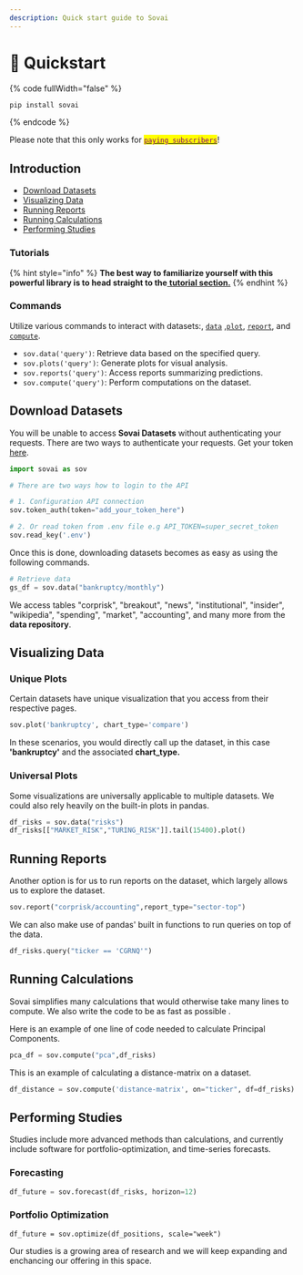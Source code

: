 ```yaml
---
description: Quick start guide to Sovai
---
```


# 🚀 Quickstart

{% code fullWidth="false" %}
```bash
pip install sovai
```
{% endcode %}

Please note that this only works for [<mark style="color:purple;">`paying subscribers`</mark>](https://sov.ai/home)!&#x20;

## Introduction

* [Download Datasets](quickstart.md#download-datasets)
* [Visualizing Data](quickstart.md#visualizing-data)
* [Running Reports](quickstart.md#running-reports)
* [Running Calculations](quickstart.md#running-calculations)
* [Performing Studies](quickstart.md#performing-studies)

### Tutorials&#x20;

{% hint style="info" %}
**The best way to familiarize yourself with this powerful library is to head straight to the**[ **tutorial section.**](quickstart.md#tutorials)&#x20;
{% endhint %}

### Commands

Utilize various commands to interact with datasets:, [`data`](quickstart.md#download-datasets) ,[`plot`](quickstart.md#visualizing-data), [`report`](quickstart.md#running-reports), and [`compute`](quickstart.md#running-calculations).

* `sov.data('query')`: Retrieve data based on the specified query.
* `sov.plots('query')`: Generate plots for visual analysis.
* `sov.reports('query')`: Access reports summarizing predictions.
* `sov.compute('query')`: Perform computations on the dataset.

## Download Datasets

You will be unable to access **Sovai Datasets** without authenticating your requests. There are two ways to authenticate your requests. Get your token [here](https://sov.ai/home).&#x20;

```python
import sovai as sov

# There are two ways how to login to the API

# 1. Configuration API connection
sov.token_auth(token="add_your_token_here")

# 2. Or read token from .env file e.g API_TOKEN=super_secret_token
sov.read_key('.env')
```

Once this is done, downloading datasets becomes as easy as using the following commands.

```python
# Retrieve data
gs_df = sov.data("bankruptcy/monthly")
```

We access  tables "corprisk", "breakout", "news", "institutional", "insider", "wikipedia", "spending", "market", "accounting", and many more from the **data repository**.&#x20;



## Visualizing Data

### Unique Plots

Certain datasets have unique visualization that you access from their respective pages.&#x20;

```python
sov.plot('bankruptcy', chart_type='compare')
```

In these scenarios, you would directly call up the dataset, in this case **'bankruptcy'** and the associated **chart\_type.**&#x20;

### Universal Plots

Some visualizations are universally applicable to multiple datasets. We could also rely heavily on the built-in plots in pandas.&#x20;

```python
df_risks = sov.data("risks")
df_risks[["MARKET_RISK","TURING_RISK"]].tail(15400).plot()
```



## Running Reports

Another option is for us to run reports on the dataset, which largely allows us to explore the dataset.&#x20;

```python
sov.report("corprisk/accounting",report_type="sector-top")
```

We can also make use of pandas' built in functions to run queries on top of the data.&#x20;

```python
df_risks.query("ticker == 'CGRNQ'")
```



## Running Calculations

Sovai simplifies many calculations that would otherwise take many lines to compute. We also write the code to be as fast as possible .

Here is an example of one line of code needed to calculate Principal Components.&#x20;

```python
pca_df = sov.compute("pca",df_risks)
```

This is an example of calculating a distance-matrix on a dataset.

```python
df_distance = sov.compute('distance-matrix', on="ticker", df=df_risks)
```



## Performing Studies

Studies include more advanced methods than calculations, and currently include software for portfolio-optimization, and time-series forecasts.&#x20;

### Forecasting

```python
df_future = sov.forecast(df_risks, horizon=12)
```

### Portfolio Optimization

```
df_future = sov.optimize(df_positions, scale="week")
```

Our studies is a growing area of research and we will keep expanding and enchancing our offering in this space.&#x20;
